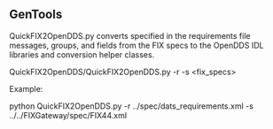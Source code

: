 ## GenTools

QuickFIX2OpenDDS.py converts specified in the requirements file messages, groups, and fields from the FIX specs to the OpenDDS IDL libraries and conversion helper classes.

QuickFIX2OpenDDS/QuickFIX2OpenDDS.py -r <requirements> -s <fix_specs>
 
Example:

python QuickFIX2OpenDDS.py -r ../spec/dats_requirements.xml -s ../../FIXGateway/spec/FIX44.xml
